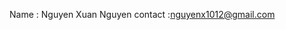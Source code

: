 Name : Nguyen Xuan Nguyen
contact :nguyenx1012@gmail.com


<!---
xuannguyen1012/xuannguyen1012 is a ✨ special ✨ repository because its `README.md` (this file) appears on your GitHub profile.
You can click the Preview link to take a look at your changes.
--->
